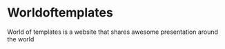 # Worldoftemplates
World of templates is a website that shares awesome presentation around the world
